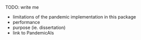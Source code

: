 TODO: write me

- limitations of the pandemic implementation in this package
- performance
- purpose (ie. dissertation)
- link to PandemicAIs
